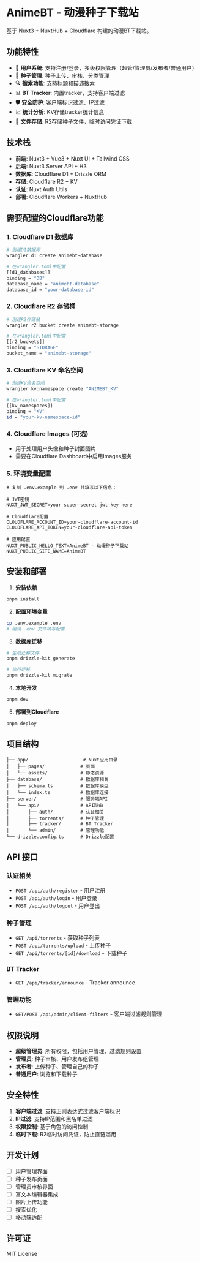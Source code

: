 # AnimeBT - 动漫种子下载站

基于 Nuxt3 + NuxtHub + Cloudflare 构建的动漫BT下载站。

## 功能特性

- 🎯 **用户系统**: 支持注册/登录，多级权限管理（超管/管理员/发布者/普通用户）
- 📁 **种子管理**: 种子上传、审核、分类管理
- 🔍 **搜索功能**: 支持标题和描述搜索
- 📊 **BT Tracker**: 内置tracker，支持客户端过滤
- 🛡️ **安全防护**: 客户端标识过滤、IP过滤
- 📈 **统计分析**: KV存储tracker统计信息
- 💾 **文件存储**: R2存储种子文件，临时访问凭证下载

## 技术栈

- **前端**: Nuxt3 + Vue3 + Nuxt UI + Tailwind CSS
- **后端**: Nuxt3 Server API + H3
- **数据库**: Cloudflare D1 + Drizzle ORM
- **存储**: Cloudflare R2 + KV
- **认证**: Nuxt Auth Utils
- **部署**: Cloudflare Workers + NuxtHub

## 需要配置的Cloudflare功能

### 1. Cloudflare D1 数据库
```bash
# 创建D1数据库
wrangler d1 create animebt-database

# 在wrangler.toml中配置
[[d1_databases]]
binding = "DB"
database_name = "animebt-database"
database_id = "your-database-id"
```

### 2. Cloudflare R2 存储桶
```bash
# 创建R2存储桶
wrangler r2 bucket create animebt-storage

# 在wrangler.toml中配置
[[r2_buckets]]
binding = "STORAGE"
bucket_name = "animebt-storage"
```

### 3. Cloudflare KV 命名空间
```bash
# 创建KV命名空间
wrangler kv:namespace create "ANIMEBT_KV"

# 在wrangler.toml中配置
[[kv_namespaces]]
binding = "KV"
id = "your-kv-namespace-id"
```

### 4. Cloudflare Images (可选)
- 用于处理用户头像和种子封面图片
- 需要在Cloudflare Dashboard中启用Images服务

### 5. 环境变量配置
```env
# 复制 .env.example 到 .env 并填写以下信息：

# JWT密钥
NUXT_JWT_SECRET=your-super-secret-jwt-key-here

# Cloudflare配置
CLOUDFLARE_ACCOUNT_ID=your-cloudflare-account-id
CLOUDFLARE_API_TOKEN=your-cloudflare-api-token

# 应用配置
NUXT_PUBLIC_HELLO_TEXT=AnimeBT - 动漫种子下载站
NUXT_PUBLIC_SITE_NAME=AnimeBT
```

## 安装和部署

1. **安装依赖**
```bash
pnpm install
```

2. **配置环境变量**
```bash
cp .env.example .env
# 编辑 .env 文件填写配置
```

3. **数据库迁移**
```bash
# 生成迁移文件
pnpm drizzle-kit generate

# 执行迁移
pnpm drizzle-kit migrate
```

4. **本地开发**
```bash
pnpm dev
```

5. **部署到Cloudflare**
```bash
pnpm deploy
```

## 项目结构

```
├── app/                    # Nuxt应用目录
│   ├── pages/             # 页面
│   └── assets/            # 静态资源
├── database/              # 数据库相关
│   ├── schema.ts          # 数据库模型
│   └── index.ts           # 数据库连接
├── server/                # 服务端API
│   └── api/               # API路由
│       ├── auth/          # 认证相关
│       ├── torrents/      # 种子管理
│       ├── tracker/       # BT Tracker
│       └── admin/         # 管理功能
└── drizzle.config.ts      # Drizzle配置
```

## API 接口

### 认证相关
- `POST /api/auth/register` - 用户注册
- `POST /api/auth/login` - 用户登录
- `POST /api/auth/logout` - 用户登出

### 种子管理
- `GET /api/torrents` - 获取种子列表
- `POST /api/torrents/upload` - 上传种子
- `GET /api/torrents/[id]/download` - 下载种子

### BT Tracker
- `GET /api/tracker/announce` - Tracker announce

### 管理功能
- `GET/POST /api/admin/client-filters` - 客户端过滤规则管理

## 权限说明

- **超级管理员**: 所有权限，包括用户管理、过滤规则设置
- **管理员**: 种子审核、用户发布组管理
- **发布者**: 上传种子、管理自己的种子
- **普通用户**: 浏览和下载种子

## 安全特性

1. **客户端过滤**: 支持正则表达式过滤客户端标识
2. **IP过滤**: 支持IP范围和黑名单过滤
3. **权限控制**: 基于角色的访问控制
4. **临时下载**: R2临时访问凭证，防止直链滥用

## 开发计划

- [ ] 用户管理界面
- [ ] 种子发布页面
- [ ] 管理员审核界面
- [ ] 富文本编辑器集成
- [ ] 图片上传功能
- [ ] 搜索优化
- [ ] 移动端适配

## 许可证

MIT License

